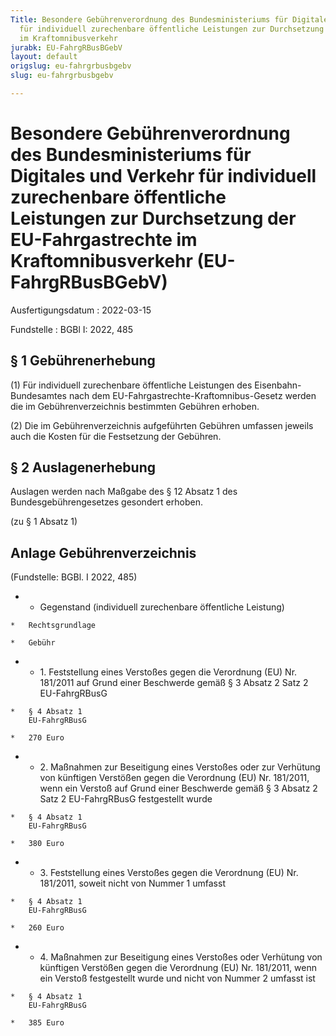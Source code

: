 ```yaml
---
Title: Besondere Gebührenverordnung des Bundesministeriums für Digitales und Verkehr
  für individuell zurechenbare öffentliche Leistungen zur Durchsetzung der EU-Fahrgastrechte
  im Kraftomnibusverkehr
jurabk: EU-FahrgRBusBGebV
layout: default
origslug: eu-fahrgrbusbgebv
slug: eu-fahrgrbusbgebv

---
```


# Besondere Gebührenverordnung des Bundesministeriums für Digitales und Verkehr für individuell zurechenbare öffentliche Leistungen zur Durchsetzung der EU-Fahrgastrechte im Kraftomnibusverkehr (EU-FahrgRBusBGebV)

Ausfertigungsdatum
:   2022-03-15

Fundstelle
:   BGBl I: 2022, 485


## § 1 Gebührenerhebung

(1) Für individuell zurechenbare öffentliche Leistungen des Eisenbahn-Bundesamtes nach dem EU-Fahrgastrechte-Kraftomnibus-Gesetz werden die im Gebührenverzeichnis bestimmten Gebühren erhoben.

(2) Die im Gebührenverzeichnis aufgeführten Gebühren umfassen jeweils auch die Kosten für die Festsetzung der Gebühren.


## § 2 Auslagenerhebung

Auslagen werden nach Maßgabe des § 12 Absatz 1 des Bundesgebührengesetzes gesondert erhoben.

(zu § 1 Absatz 1)

## Anlage Gebührenverzeichnis

(Fundstelle: BGBl. I 2022, 485)


*    *   Gegenstand (individuell zurechenbare öffentliche Leistung)

    *   Rechtsgrundlage

    *   Gebühr


*    *   1. Feststellung eines Verstoßes gegen die Verordnung (EU) Nr. 181/2011 auf Grund einer Beschwerde gemäß § 3 Absatz 2 Satz 2 EU-FahrgRBusG

    *   § 4 Absatz 1
        EU-FahrgRBusG

    *   270 Euro


*    *   2. Maßnahmen zur Beseitigung eines Verstoßes oder zur Verhütung von künftigen Verstößen gegen die Verordnung (EU) Nr. 181/2011, wenn ein Verstoß auf Grund einer Beschwerde gemäß § 3 Absatz 2 Satz 2 EU-FahrgRBusG festgestellt wurde

    *   § 4 Absatz 1
        EU-FahrgRBusG

    *   380 Euro


*    *   3. Feststellung eines Verstoßes gegen die Verordnung (EU) Nr. 181/2011, soweit nicht von Nummer 1 umfasst

    *   § 4 Absatz 1
        EU-FahrgRBusG

    *   260 Euro


*    *   4. Maßnahmen zur Beseitigung eines Verstoßes oder Verhütung von künftigen Verstößen gegen die Verordnung (EU) Nr. 181/2011, wenn ein Verstoß festgestellt wurde und nicht von Nummer 2 umfasst ist

    *   § 4 Absatz 1
        EU-FahrgRBusG

    *   385 Euro



